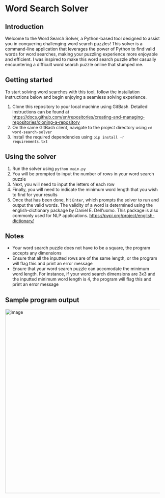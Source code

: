 # Word Search Solver

## Introduction
Welcome to the Word Search Solver, a Python-based tool designed to assist you in conquering challenging word search puzzles! This solver is a command-line application that leverages the power of Python to find valid words for word searches, making your puzzling experience more enjoyable and efficient. I was inspired to make this word search puzzle after casually encountering a difficult word search puzzle online that stumped me.

## Getting started
To start solving word searches with this tool, follow the installation instructions below and begin enjoying a seamless solving experience.
1. Clone this repository to your local machine using GitBash. Detailed instructions can be found at https://docs.github.com/en/repositories/creating-and-managing-repositories/cloning-a-repository
2. On the same GitBash client, navigate to the project directory using `cd word-search-solver`
3. Install the required dependencies using `pip install -r requirements.txt`

## Using the solver
1. Run the solver using `python main.py`
2. You will be prompted to input the number of rows in your word search puzzle
3. Next, you will need to input the letters of each row
4. Finally, you will need to indicate the minimum word length that you wish to find for your results
5. Once that has been done, hit `Enter`, which prompts the solver to run  and output the valid words. The validity of a word is determined using the english-dictionary package by Daniel E. Dell'uomo. This package is also commonly used for NLP applications. https://pypi.org/project/english-dictionary/

## Notes
- Your word search puzzle does not have to be a square, the program accepts any dimensions
- Ensure that all the inputted rows are of the same length, or the program will flag this and print an error message
- Ensure that your word search puzzle can accomodate the minimum word length. For instance, if your word search dimensions are 3x3 and the inputted minimum word length is 4, the program will flag this and print an error message

## Sample program output
<img width="600" alt="image" src="https://github.com/dljw98/Crossword-Solver/assets/72072042/4bb7b8af-7306-40a0-9f35-0dba57b356c6">

